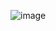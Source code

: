 ![image](https://github.com/AmanSuryavanshi-1/LeetCode-Ques/assets/105555822/1dd0f15c-47a4-422a-837b-0752e6d498c4)
​
